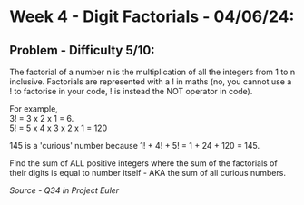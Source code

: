 # Week 4 - Digit Factorials - 04/06/24:

## Problem - Difficulty 5/10:

The factorial of a number n is the multiplication of all the integers from 1 to n inclusive. Factorials are represented with a ! in maths (no, you cannot use a ! to factorise in your code, ! is instead the NOT operator in code).

For example, \
3! = 3 x 2 x 1 = 6.\
5! = 5 x 4 x 3 x 2 x 1 = 120

145 is a 'curious' number because 1! + 4! + 5! = 1 + 24 + 120 = 145.

Find the sum of ALL positive integers where the sum of the factorials of their digits is equal to number itself - AKA the sum of all curious numbers.

*Source - Q34 in Project Euler*